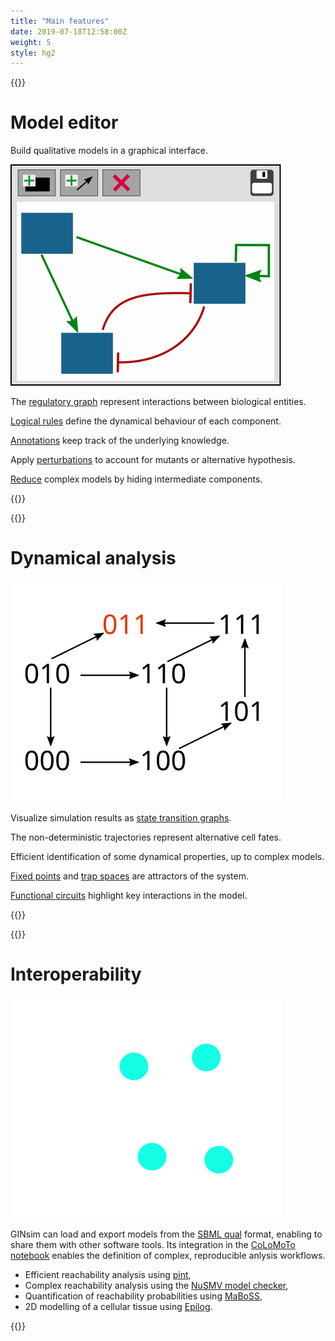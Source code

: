 ```yaml
---
title: "Main features"
date: 2019-07-18T12:58:00Z
weight: 5
style: hg2
---
```


{{<box class="feat">}}
# Model editor

Build qualitative models in a graphical interface.

![GINsim](/edit.svg#lefty)


The [regulatory graph](doc/lrg) represent interactions between biological entities.

[Logical rules](doc/lrg/rules) define the dynamical behaviour of each component.

[Annotations](doc/lrg/annotations) keep track of the underlying knowledge.

Apply [perturbations](doc/modify/perturbation) to account for mutants or alternative hypothesis.

[Reduce](doc/modify/reduction) complex models by hiding intermediate components.

{{</box>}}


{{<box class="feat">}}
# Dynamical analysis

![STG](/simulation.svg#lefty)

Visualize simulation results as [state transition graphs](doc/simulation/transition_graphs).

The non-deterministic trajectories represent alternative cell fates.

Efficient identification of some dynamical properties, up to complex models.

[Fixed points](doc/static_analysis/fixpoints) and [trap spaces](doc/static_analysis/trapspaces) are attractors of the system.

[Functional circuits](doc/static_analysis/circuits) highlight key interactions in the model.

{{</box>}}


{{<box class="feat">}}
# Interoperability

![CoLoMoTo](/colomoto.svg#lefty)

GINsim can load and export models from the [SBML qual](https://sbml.org/documents/specifications/level-3/version-1/qual/) format,
enabling to share them with other software tools. Its integration in the [CoLoMoTo notebook](http://colomoto.org/notebook) enables
the definition of complex, reproducible anlysis workflows.

* Efficient reachability analysis using [pint](http://loicpauleve.name/pint),
* Complex reachability analysis using the [NuSMV model checker](https://nusmv.fbk.eu),
* Quantification of reachability probabilities using [MaBoSS](https://maboss.curie.fr),
* 2D modelling of a cellular tissue using [Epilog](http://epilog-tool.org).

{{</box>}}

